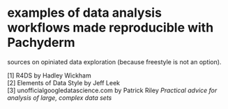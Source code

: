 # examples of data analysis workflows made reproducible with Pachyderm 

sources on opiniated data exploration (because freestyle is not an option). 

[1] R4DS by Hadley Wickham  
[2] Elements of Data Style by Jeff Leek  
[3] unofficialgoogledatascience.com by Patrick Riley *Practical advice for analysis of large, complex data sets*
